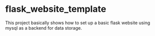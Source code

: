 # flask_website_template
This project basically shows how to set up a basic flask website using mysql as a backend for data storage.

